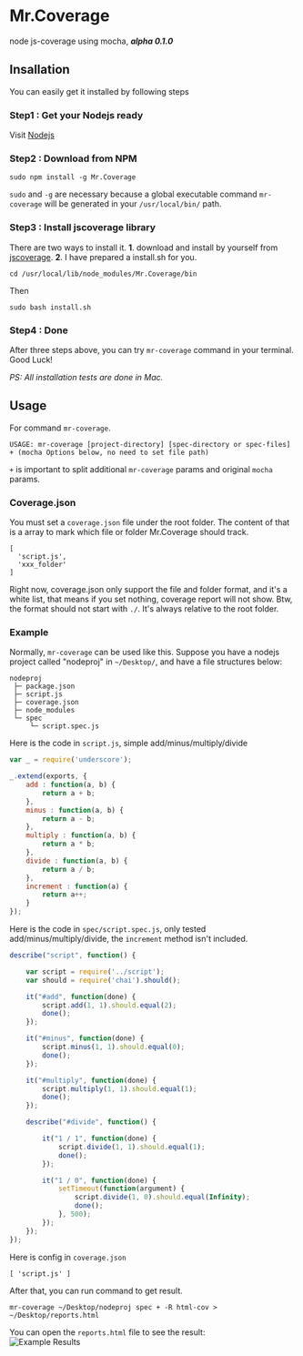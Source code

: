 Mr.Coverage
===========

node js-coverage using mocha, _**alpha 0.1.0**_

## Insallation
You can easily get it installed by following steps
### Step1 : Get your Nodejs ready
Visit [Nodejs](http://nodejs.org)
### Step2 : Download from NPM
```
sudo npm install -g Mr.Coverage
```
`sudo` and  `-g` are necessary because a global executable command `mr-coverage` will be generated in your `/usr/local/bin/` path.
### Step3 : Install jscoverage library
There are two ways to install it. **1**. download and install by yourself from [jscoverage](http://siliconforks.com/jscoverage/download.html). **2**. I have prepared a install.sh for you.
```
cd /usr/local/lib/node_modules/Mr.Coverage/bin
```
Then   
```
sudo bash install.sh
```
### Step4 : Done
After three steps above, you can try `mr-coverage` command in your terminal. Good Luck!

_PS: All installation tests are done in Mac._   
## Usage
For command `mr-coverage`.   
```
USAGE: mr-coverage [project-directory] [spec-directory or spec-files] + (mocha Options below, no need to set file path)
```
`+` is important to split additional `mr-coverage` params and original `mocha` params.   

### Coverage.json
You must set a `coverage.json` file under the root folder. The content of that is a array to mark which file or folder Mr.Coverage should track.
```
[
  'script.js',
  'xxx_folder'
]
```
Right now, coverage.json only support the file and folder format, and it's a white list, that means if you set nothing, coverage report will not show. Btw, the format should not start with `./`. It's always relative to the root folder.

### Example
Normally, `mr-coverage` can be used like this. Suppose you have a nodejs project called "nodeproj" in `~/Desktop/`, and have a file structures below:
```
nodeproj      
 ├─ package.json   
 ├─ script.js   
 ├─ coverage.json
 ├─ node_modules   
 └─ spec   
     └─ script.spec.js   
```
Here is the code in `script.js`, simple add/minus/multiply/divide
```javascript
var _ = require('underscore');

_.extend(exports, {
	add : function(a, b) {
		return a + b;
	}, 
	minus : function(a, b) {
		return a - b;
	}, 
	multiply : function(a, b) {
		return a * b;
	}, 
	divide : function(a, b) {
		return a / b;
	}, 
	increment : function(a) {
		return a++;
	}
});
```
Here is the code in `spec/script.spec.js`, only tested add/minus/multiply/divide, the `increment` method isn't included.
```javascript
describe("script", function() {

	var script = require('../script');
	var should = require('chai').should();

	it("#add", function(done) {
        script.add(1, 1).should.equal(2);
		done();
	});

	it("#minus", function(done) {
        script.minus(1, 1).should.equal(0);
		done();
	});

	it("#multiply", function(done) {
		script.multiply(1, 1).should.equal(1);
		done();
	});

	describe("#divide", function() {

		it("1 / 1", function(done) {
            script.divide(1, 1).should.equal(1);
			done();
		});

		it("1 / 0", function(done) {
			setTimeout(function(argument) {
				script.divide(1, 0).should.equal(Infinity);
				done();
			}, 500);
		});
	});
});

```
Here is config in `coverage.json`
```
[ 'script.js' ] 
```
After that, you can run command to get result.
```
mr-coverage ~/Desktop/nodeproj spec + -R html-cov > ~/Desktop/reports.html
```
You can open the `reports.html` file to see the result:   
![Example Results](http://farm8.staticflickr.com/7083/7308886152_d549c93f20_b.jpg)